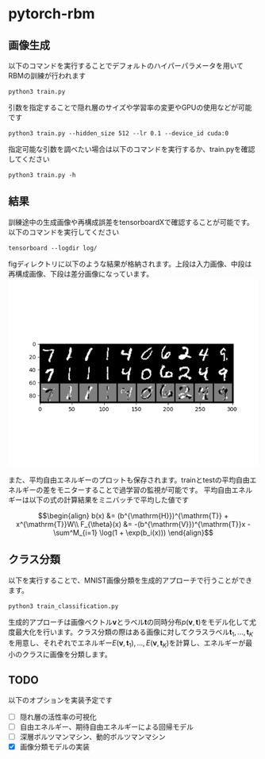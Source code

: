 # pytorch-rbm
## 画像生成
以下のコマンドを実行することでデフォルトのハイパーパラメータを用いてRBMの訓練が行われます
```
python3 train.py
```

引数を指定することで隠れ層のサイズや学習率の変更やGPUの使用などが可能です
```
python3 train.py --hidden_size 512 --lr 0.1 --device_id cuda:0
```

指定可能な引数を調べたい場合は以下のコマンドを実行するか、train.pyを確認してください
```
python3 train.py -h
```


## 結果
訓練途中の生成画像や再構成誤差をtensorboardXで確認することが可能です。以下のコマンドを実行してください
```
tensorboard --logdir log/
```

figディレクトリに以下のような結果が格納されます。上段は入力画像、中段は再構成画像、下段は差分画像になっています。
![reconst](fig/reconst_img.png)

また、平均自由エネルギーのプロットも保存されます。trainとtestの平均自由エネルギーの差をモニターすることで過学習の監視が可能です。
平均自由エネルギーは以下の式の計算結果をミニバッチで平均した値です
```math
\begin{align}
b(x) &= (b^{\mathrm{H}})^{\mathrm{T}} + x^{\mathrm{T}}W\\
F_{\theta}(x) &= -(b^{\mathrm{V}})^{\mathrm{T}}x - \sum^M_{i=1} \log(1 + \exp(b_i(x)))
\end{align}
```

## クラス分類

以下を実行することで、MNIST画像分類を生成的アプローチで行うことができます。
```
python3 train_classification.py
```
生成的アプローチは画像ベクトル$\mathbf{v}$とラベル$\mathbf{t}$の同時分布$p(\mathbf{v},\mathbf{t})$をモデル化して尤度最大化を行います。クラス分類の際はある画像に対してクラスラベル$\mathbf{t}_1,...,\mathbf{t}_K$を用意し、それぞれでエネルギー$E(\mathbf{v},\mathbf{t}_1),...,E(\mathbf{v},\mathbf{t}_K)$を計算し、エネルギーが最小のクラスに画像を分類します。


## TODO
以下のオプションを実装予定です
+ [ ] 隠れ層の活性率の可視化 
+ [ ] 自由エネルギー、期待自由エネルギーによる回帰モデル
+ [ ] 深層ボルツマンマシン、動的ボルツマンマシン
+ [x] 画像分類モデルの実装
